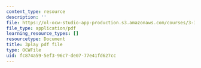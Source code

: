 ```yaml
---
content_type: resource
description: ''
file: https://ol-ocw-studio-app-production.s3.amazonaws.com/courses/3-320-atomistic-computer-modeling-of-materials-sma-5107-spring-2005/fc874a595ef396c7de0777e41fd627cc_TqHS4tpujnw.pdf
file_type: application/pdf
learning_resource_types: []
resourcetype: Document
title: 3play pdf file
type: OCWFile
uid: fc874a59-5ef3-96c7-de07-77e41fd627cc
---
```

